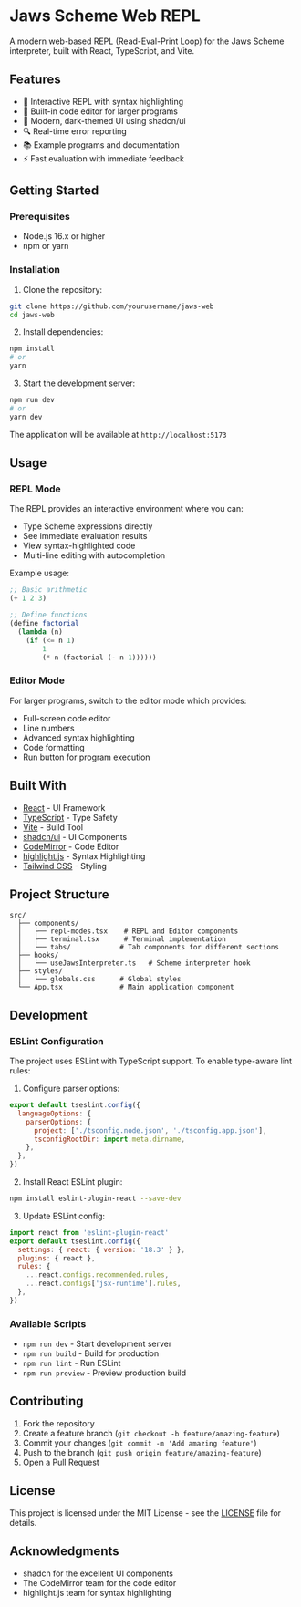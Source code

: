 # Jaws Scheme Web REPL

A modern web-based REPL (Read-Eval-Print Loop) for the Jaws Scheme interpreter, built with React, TypeScript, and Vite.

## Features

- 🚀 Interactive REPL with syntax highlighting
- 📝 Built-in code editor for larger programs
- 🎨 Modern, dark-themed UI using shadcn/ui
- 🔍 Real-time error reporting
- 📚 Example programs and documentation
- ⚡ Fast evaluation with immediate feedback

## Getting Started

### Prerequisites

- Node.js 16.x or higher
- npm or yarn

### Installation

1. Clone the repository:
```bash
git clone https://github.com/yourusername/jaws-web
cd jaws-web
```

2. Install dependencies:
```bash
npm install
# or
yarn
```

3. Start the development server:
```bash
npm run dev
# or
yarn dev
```

The application will be available at `http://localhost:5173`

## Usage

### REPL Mode

The REPL provides an interactive environment where you can:
- Type Scheme expressions directly
- See immediate evaluation results
- View syntax-highlighted code
- Multi-line editing with autocompletion

Example usage:
```scheme
;; Basic arithmetic
(+ 1 2 3)

;; Define functions
(define factorial
  (lambda (n)
    (if (<= n 1)
        1
        (* n (factorial (- n 1))))))
```

### Editor Mode

For larger programs, switch to the editor mode which provides:
- Full-screen code editor
- Line numbers
- Advanced syntax highlighting
- Code formatting
- Run button for program execution

## Built With

- [React](https://reactjs.org/) - UI Framework
- [TypeScript](https://www.typescriptlang.org/) - Type Safety
- [Vite](https://vitejs.dev/) - Build Tool
- [shadcn/ui](https://ui.shadcn.com/) - UI Components
- [CodeMirror](https://codemirror.net/) - Code Editor
- [highlight.js](https://highlightjs.org/) - Syntax Highlighting
- [Tailwind CSS](https://tailwindcss.com/) - Styling

## Project Structure

```
src/
  ├── components/
  │   ├── repl-modes.tsx    # REPL and Editor components
  │   ├── terminal.tsx      # Terminal implementation
  │   └── tabs/            # Tab components for different sections
  ├── hooks/
  │   └── useJawsInterpreter.ts   # Scheme interpreter hook
  ├── styles/
  │   └── globals.css      # Global styles
  └── App.tsx              # Main application component
```

## Development

### ESLint Configuration

The project uses ESLint with TypeScript support. To enable type-aware lint rules:

1. Configure parser options:
```js
export default tseslint.config({
  languageOptions: {
    parserOptions: {
      project: ['./tsconfig.node.json', './tsconfig.app.json'],
      tsconfigRootDir: import.meta.dirname,
    },
  },
})
```

2. Install React ESLint plugin:
```bash
npm install eslint-plugin-react --save-dev
```

3. Update ESLint config:
```js
import react from 'eslint-plugin-react'
export default tseslint.config({
  settings: { react: { version: '18.3' } },
  plugins: { react },
  rules: {
    ...react.configs.recommended.rules,
    ...react.configs['jsx-runtime'].rules,
  },
})
```

### Available Scripts

- `npm run dev` - Start development server
- `npm run build` - Build for production
- `npm run lint` - Run ESLint
- `npm run preview` - Preview production build

## Contributing

1. Fork the repository
2. Create a feature branch (`git checkout -b feature/amazing-feature`)
3. Commit your changes (`git commit -m 'Add amazing feature'`)
4. Push to the branch (`git push origin feature/amazing-feature`)
5. Open a Pull Request

## License

This project is licensed under the MIT License - see the [LICENSE](LICENSE) file for details.

## Acknowledgments

- shadcn for the excellent UI components
- The CodeMirror team for the code editor
- highlight.js team for syntax highlighting
